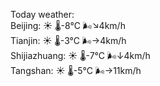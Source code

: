 Today weather:  
Beijing: ☀️   🌡️-8°C 🌬️↘4km/h  
Tianjin: ☀️   🌡️-3°C 🌬️→4km/h  
Shijiazhuang: ☀️   🌡️-7°C 🌬️↓4km/h  
Tangshan: ☀️   🌡️-5°C 🌬️→11km/h  
